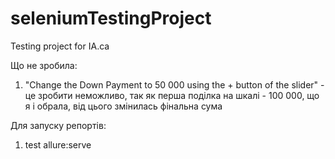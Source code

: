 # seleniumTestingProject
Testing project for IA.ca

Що не зробила:
1. "Change the Down Payment to 50 000 using the + button of the slider" - це зробити неможливо, так як перша поділка на шкалі - 100 000,
  що я і обрала, від цього змінилась фінальна сума

Для запуску репортів:
1. test allure:serve

